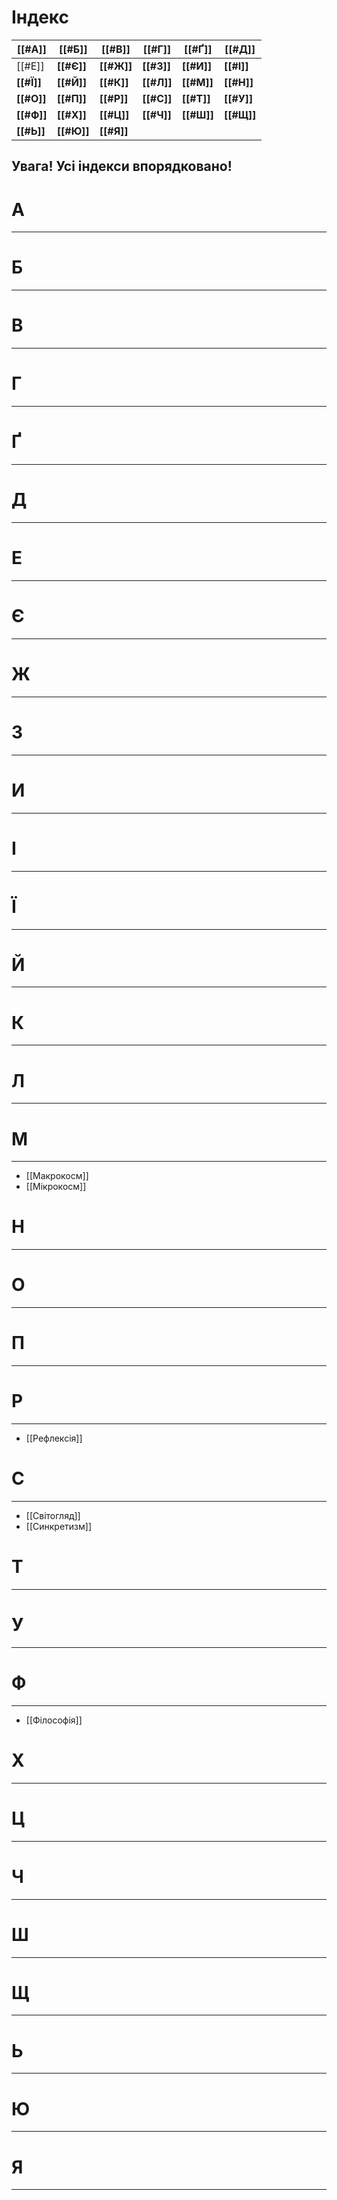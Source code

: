 # Індекс

| [[#А]]     | [[#Б]]     | [[#В]]     | [[#Г]]     | [[#Ґ]]     | [[#Д]]     |
| ---------- | ---------- | ---------- | ---------- | ---------- | ---------- |
| [[#Е]]     | **[[#Є]]** | **[[#Ж]]** | **[[#З]]** | **[[#И]]** | **[[#І]]** |
| **[[#Ї]]** | **[[#Й]]** | **[[#К]]** | **[[#Л]]** | **[[#М]]** | **[[#Н]]** |
| **[[#О]]** | **[[#П]]** | **[[#Р]]** | **[[#С]]** | **[[#Т]]** | **[[#У]]** |
| **[[#Ф]]** | **[[#Х]]** | **[[#Ц]]** | **[[#Ч]]** | **[[#Ш]]** | **[[#Щ]]** |
| **[[#Ь]]** | **[[#Ю]]** | **[[#Я]]** |            |            |            |
## Увага! Усі індекси впорядковано!
# А
---

# Б
---

# В
---

# Г
---

# Ґ
---

# Д
---

# Е
---

# Є
---

# Ж
---

# З
---

# И
---

# І
---

# Ї
---

# Й
---

# К
---

# Л
---

# М
---
- [[Макрокосм]]
- [[Мікрокосм]]
# Н
---

# О
---

# П
---

# Р
---
 - [[Рефлексія]]
# С
---
 - [[Світогляд]]
 - [[Синкретизм]]
# Т
---

# У
---

# Ф
---
 - [[Філософія]]
# Х
---

# Ц
---

# Ч
---

# Ш
---

# Щ
---

# Ь
---

# Ю
---

# Я
---


